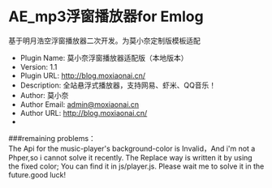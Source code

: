 # AE_mp3浮窗播放器for Emlog
  基于明月浩空浮窗播放器二次开发。为莫小奈定制版模板适配
 * Plugin Name: 莫小奈浮窗播放器适配版（本地版本）
 * Version: 1.1
 * Plugin URL: http://blog.moxiaonai.cn/
 * Description: 全站悬浮式播放器，支持网易、虾米、QQ音乐！
 * Author: 莫小奈
 * Author Email: admin@moxiaonai.cn
 * Author URL: http://blog.moxiaonai.cn/  
 * 
 ###remaining problems：  
 The Api for the music-player's background-color is Invalid，And i'm not a Phper,so i cannot solve it recently. The Replace way is 
 written it by using the fixed color; You can find it in js/player.js.
Please wait me to solve it in the future.good luck!
